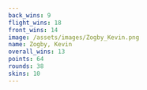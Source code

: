 ```yaml
---
back_wins: 9
flight_wins: 18
front_wins: 14
image: /assets/images/Zogby_Kevin.png
name: Zogby, Kevin
overall_wins: 13
points: 64
rounds: 38
skins: 10
---
```

